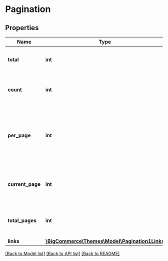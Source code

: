 # Pagination

## Properties
Name | Type | Description | Notes
------------ | ------------- | ------------- | -------------
**total** | **int** | Total number of items in the result set. | [optional] 
**count** | **int** | Total number of items in the collection response. | [optional] 
**per_page** | **int** | The amount of items returned in the collection per page, controlled by the limit parameter. | [optional] 
**current_page** | **int** | The page you are currently on within the collection. | [optional] 
**total_pages** | **int** | The total number of pages in the collection. | [optional] 
**links** | [**\BigCommerce\Themes\Model\Pagination1Links**](Pagination1Links.md) |  | [optional] 

[[Back to Model list]](../../README.md#documentation-for-models) [[Back to API list]](../../README.md#documentation-for-api-endpoints) [[Back to README]](../../README.md)

